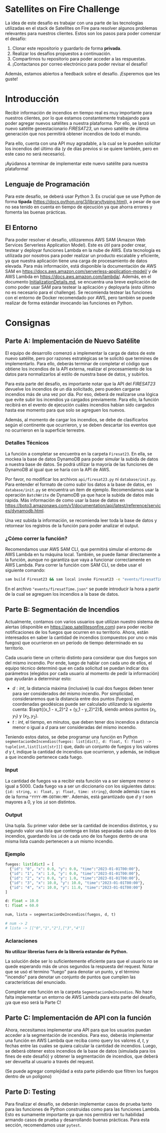 # Satellites on Fire Challenge
La idea de este desafío es trabajar con una parte de las tecnologías utilizadas en el stack de Satellites on Fire para resolver algunos problemas relevantes para nuestros clientes. Estos son los pasos para poder comenzar el desafío:

1. Clonar este repositorio y guardarlo de forma **privada**.
2. Realizar los desafíos propuestos a continuación.
3. Compartirnos tu repositorio para poder acceder a las respuestas.
4. ¡Contactanos por correo electrónico para poder revisar el desafío!

Además, estamos abiertos a feedback sobre el desafío. ¡Esperemos que les guste!

# Introducción

Recibir información de incendios en tiempo real es muy importante para nuestros clientes, por lo que estamos constantemente trabajando para poder agregar nuevos satélites a nuestra plataforma. Por ello, se lanzó un nuevo satélite geoestacionario *FIRESAT23*, un nuevo satélite de última generación que nos permitirá obtener incendios de todo el mundo.

Para ello, cuenta con una API muy agradable, a la cual se le pueden solicitar los incendios del último día (y de días previos si se quiere también, pero en este caso no será necesario).

¡Ayúdanos a terminar de implementar este nuevo satélite para nuestra plataforma!

## Lenguaje de Programación

Para este desafío, se deberá usar Python 3. Es crucial que se use Python de forma **tipada** (https://docs.python.org/3/library/typing.html), a pesar de que no sea tenido en cuenta en tiempo de ejecución ya que ahorra errores y fomenta las buenas prácticas.

## El Entorno

Para poder resolver el desafío, utilizaremos AWS SAM (Amazon Web Services Serverless Application Model). Este es útil para poder crear, testear y deployar funciones Lambda en la nube de AWS. Esta tecnología es utilizada por nosotros para poder realizar un producto escalable y eficiente, ya que nuestra aplicación tiene una carga de procesamiento de datos elevada. Para más información, está disponible la documentación de AWS SAM en https://docs.aws.amazon.com/serverless-application-model/ y de AWS Lambda en https://docs.aws.amazon.com/lambda/. Además, en el documento [InitializationDetails.md](InitializationDetails.md), se encuentra una breve explicación de como poder usar SAM para testear la aplicación y deployarla (esto último no es necesario para el challenge). Se recomienda testear las funciones con el entorno de Docker recomendado por AWS, pero también se puede realizar de forma estándar invocando las funciones en Python.

# Consignas

## Parte A: Implementación de Nuevo Satélite

El equipo de desarrollo comenzó a implementar la carga de datos de este nuevo satélite, pero por razones estratégicas se te solicitó que termines de implementarlo. Para ello, deberás terminar de completar el código que obtiene los incendios de la API externa, realizar el procesamiento de los datos para normalizarlos al estilo de nuestra base de datos, y subirlos.

Para esta parte del desafío, es importante notar que la API del *FIRESAT23* devuelve los incendios de un día solicitado, pero pueden cargarse incendios más de una vez por día. Por eso, deberá de realizarse una lógica que evite subir los incendios ya cargados previamente. Para ello, la función recibirá en el evento de ejecución cuáles incendios habían sido cargados hasta ese momento para que solo se agreguen los nuevos.

Además, al momento de cargar los incendios, se debe de clasificarlos según el continente que ocurrieron, y se deben descartar los eventos que no ocurrieron en la superficie terrestre.

### Detalles Técnicos

La función a completar se encuentra en la carpeta ``Firesat23``. En ella, se mockea la base de datos DynamoDB para poder simular la subida de datos a nuestra base de datos. Se podrá utilizar la mayoría de las funciones de DynamoDB al igual que se haría con la API de AWS.

Por favor, no modificar los archivos ``api/firesat23.py`` ni ``database/init.py``. Para entender el formato de como subir los datos a la base de datos, en ``database/init.py`` se encuentra un item de ejemplo. Recomendamos usar la operación ``BatchWrite`` de DynamoDB ya que hace la subida de datos más rápida. Más información de como usar la base de datos en https://boto3.amazonaws.com/v1/documentation/api/latest/reference/services/dynamodb.html.

Una vez subida la información, se recomienda leer toda la base de datos y retornear los registros de la función para poder analizar el output.

### ¿Cómo correr la función?

Recomendamos usar AWS SAM CLI, que permitirá simular el entorno de AWS Lambda en tu máquina local. También, se puede llamar directamente a la función, aunque no garantiza que vaya a funcionar correctamente en AWS Lambda. Para correr la función com SAM CLI, se debe usar el siguiente comando:

```bash
sam build Firesat23 && sam local invoke Firesat23 -e "events/firesatTime.json"
```

En el archivo ``"events/firesatTime.json"`` se puede introducir la hora a partir de la cual se agreguen los incendios a la base de datos.

## Parte B: Segmentación de Incendios

Actualmente, contamos con varios usuarios que utilizan nuestro sistema de alertas (disponible en https://app.satellitesonfire.com) para poder recibir notificaciones de los fuegos que ocurren en su territorio. Ahora, están interesados en saber la cantidad de incendios (compuestos por uno o más fuegos) que ocurrieron en un período de tiempo determinado en su territorio.

Cada usuario tiene un criterio distinto para considerar que dos fuegos son del mismo incendio. Por ende, luego de hablar con cada uno de ellos, el equipo técnico determinó que en cada solicitud se puedan indicar dos parámetros (elegidos por cada usuario al momento de pedir la información) que ayudarán a determinar esto:

- $d: int$, la distancia máxima (inclusive) la cual dos fuegos deben tener para ser considerados del mismo incendio. Por simplicidad, consideraremos que la distancia entre dos puntos (fuegos) en coordenadas geodésicas puede ser calculado utilizando la siguiente cuenta: $\sqrt{(x_1 - x_2)^2 + (y_1 - y_2)^2}$, siendo ambos puntos $(x_1,y_1)$ y $(x_2, y_2)$.
- $t: int$, el tiempo, en minutos, que deben tener dos incendios a distancia menor o igual a $d$ para ser consideradas del mismo incendio.

Teniendo estos datos, se debe programar una función en Python ``segmentacionDeIncendios(fuegos: list[dict], d: float, t: float) -> tuple[int,list[list[str]]]`` que, dado un conjunto de fuegos y los valores $d$ y $t$, indique la cantidad de incendios que ocurrieron, y además, se indique a que incendio pertenece cada fuego.

### Input

La cantidad de fuegos va a recibir esta función va a ser siempre menor o igual a $5000$. Cada fuego va a ser un diccionario con los siguientes datos: ``{id: string, x: float, y: float, time: string}``, donde además ``time`` es de la forma ``"YYYY-MM-DDTHH:MM"``. Además, está garantizado que $d$ y $t$ son mayores a $0$, y los ``id`` son distintos.

### Output

Una tupla. Su primer valor debe ser la cantidad de incendios distintos, y su segundo valor una lista que contenga en listas separadas cada uno de los incendios, guardando los ``id`` de cada uno de los fuegos dentro de una misma lista cuando pertenecen a un mismo incendio.

### Ejemplo
```python
fuegos: list[dict] = [
  {"id": "0", "x": 0.0, "y": 0.0, "time":"2023-01-01T00:00"},
  {"id": "1", "x": 1.0, "y": 0.0, "time":"2023-01-01T00:00"},
  {"id": "2", "x": 0.0, "y": 1.0, "time":"2023-01-01T00:00"},
  {"id": "3", "x": 10.0, "y": 10.0, "time":"2023-01-01T00:00"},
  {"id": "4", "x": 10.0, "y": 11.0, "time":"2023-01-01T00:00"}
]

d: float = 10.0
t: float = 60.0

num, lista = segmentacionDeIncendios(fuegos, d, t)

# num -> 2
# lista -> [["0","1","2"],["3","4"]]
```


### Aclaraciones

**No utilizar librerías fuera de la librería estandar de Python.**

La solución debe ser lo suficientemente eficiente para que el usuario no se quede esperando más de unos segundos la respuesta del request. Notar que se usó el termino "fuego" para denotar un punto, y el término "incendio" para denotar un conjunto de puntos que cumplen las características del enunciado.

Completar este función en la carpeta ``SegmentacionDeIncendios``. No hace falta implementar un entorno de AWS Lambda para esta parte del desafío, ¡ya que eso será la Parte C!

## Parte C: Implementación de API con la función

Ahora, necesitamos implementar una API para que los usuarios puedan acceder a la segmentación de incendios. Para eso, deberás implementar una función en AWS Lambda que reciba como query los valores $d$, $t$, y fechas entre las cuales se quiera calcular la cantidad de incendios. Luego, se deberá obtener estos incendios de la base de datos (simulada para los fines de este desafió) y obtener la segmentación de incendios, que deberá ser devuelta al usuario a través del request.

(Se puede agregar complejidad a esta parte pidiendo que filtren los fuegos dentro de un polígono)

## Parte D: Testing

Para finalizar el desafío, se deberán implementar casos de prueba tanto para las funciones de Python construidas como para las funciones Lambda. Esto es sumamente importante ya que nos permitirá ver tu habilidad armando casos de prueba y desarrollando buenas prácticas. Para esta sección, recomendamos usar ``pytest``.